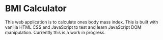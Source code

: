 # BMI Calculator

This web application is to calculate ones body mass index. This is built with vanilla HTML CSS and JavaScript to test and learn JavaScript DOM manipulation. Currently this is a work in progress.
